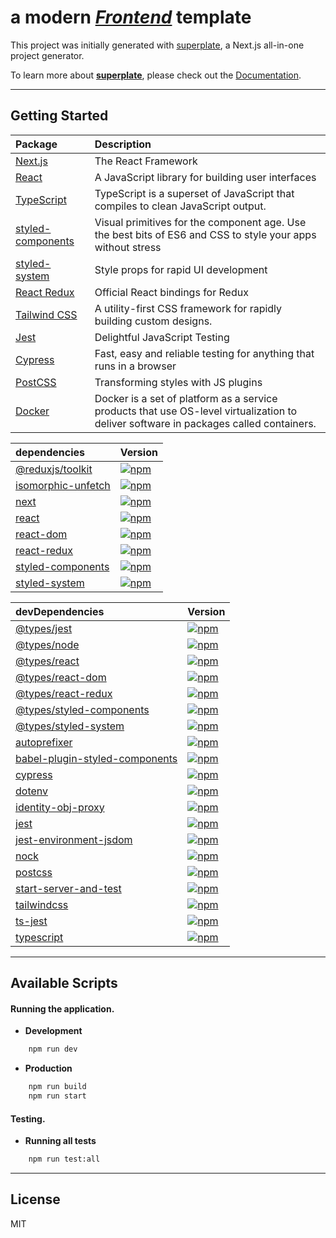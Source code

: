 # a modern <u>*Frontend*</u> template

This project was initially generated with [superplate](https://github.com/pankod/superplate), a Next.js all-in-one project generator.

To learn more about **[superplate](https://github.com/pankod/superplate)**, please check out the [Documentation](https://github.com/pankod/superplate).

---
## Getting Started

| Package | Description |
|:--------|:------------|
| [Next.js](https://www.npmjs.com/package/next) | The React Framework |
| [React](https://www.npmjs.com/package/react) | A JavaScript library for building user interfaces |
| [TypeScript](https://www.npmjs.com/package/typescript) | TypeScript is a superset of JavaScript that compiles to clean JavaScript output. |
| [styled-components](https://www.npmjs.com/package/styled-components) | Visual primitives for the component age. Use the best bits of ES6 and CSS to style your apps without stress |
| [styled-system](https://www.npmjs.com/package/styled-system) | Style props for rapid UI development |
| [React Redux](https://www.npmjs.com/package/react-redux) | Official React bindings for Redux |
| [Tailwind CSS](https://www.npmjs.com/package/tailwindcss) | A utility-first CSS framework for rapidly building custom designs. |
| [Jest](https://www.npmjs.com/package/jest) | Delightful JavaScript Testing |
| [Cypress](https://www.npmjs.com/package/cypress) | Fast, easy and reliable testing for anything that runs in a browser |
| [PostCSS](https://www.npmjs.com/package/postcss) | Transforming styles with JS plugins |
| [Docker](https://www.npmjs.com/package/docker) | Docker is a set of platform as a service products that use OS-level virtualization to deliver software in packages called containers. |

<!-- DEPENDENCIES_TABLE_START -->
| dependencies | Version |
|:--------|:--------|
| [@reduxjs/toolkit](https://www.npmjs.com/package/@reduxjs/toolkit) | [![npm](https://img.shields.io/npm/v/@reduxjs/toolkit)](https://www.npmjs.com/package/@reduxjs/toolkit) |
| [isomorphic-unfetch](https://www.npmjs.com/package/isomorphic-unfetch) | [![npm](https://img.shields.io/npm/v/isomorphic-unfetch)](https://www.npmjs.com/package/isomorphic-unfetch) |
| [next](https://www.npmjs.com/package/next) | [![npm](https://img.shields.io/npm/v/next)](https://www.npmjs.com/package/next) |
| [react](https://www.npmjs.com/package/react) | [![npm](https://img.shields.io/npm/v/react)](https://www.npmjs.com/package/react) |
| [react-dom](https://www.npmjs.com/package/react-dom) | [![npm](https://img.shields.io/npm/v/react-dom)](https://www.npmjs.com/package/react-dom) |
| [react-redux](https://www.npmjs.com/package/react-redux) | [![npm](https://img.shields.io/npm/v/react-redux)](https://www.npmjs.com/package/react-redux) |
| [styled-components](https://www.npmjs.com/package/styled-components) | [![npm](https://img.shields.io/npm/v/styled-components)](https://www.npmjs.com/package/styled-components) |
| [styled-system](https://www.npmjs.com/package/styled-system) | [![npm](https://img.shields.io/npm/v/styled-system)](https://www.npmjs.com/package/styled-system) |
<!-- DEPENDENCIES_TABLE_END -->

<!-- DEVDEPENDENCIES_TABLE_START -->
| devDependencies | Version |
|:--------|:--------|
| [@types/jest](https://www.npmjs.com/package/@types/jest) | [![npm](https://img.shields.io/npm/v/@types/jest)](https://www.npmjs.com/package/@types/jest) |
| [@types/node](https://www.npmjs.com/package/@types/node) | [![npm](https://img.shields.io/npm/v/@types/node)](https://www.npmjs.com/package/@types/node) |
| [@types/react](https://www.npmjs.com/package/@types/react) | [![npm](https://img.shields.io/npm/v/@types/react)](https://www.npmjs.com/package/@types/react) |
| [@types/react-dom](https://www.npmjs.com/package/@types/react-dom) | [![npm](https://img.shields.io/npm/v/@types/react-dom)](https://www.npmjs.com/package/@types/react-dom) |
| [@types/react-redux](https://www.npmjs.com/package/@types/react-redux) | [![npm](https://img.shields.io/npm/v/@types/react-redux)](https://www.npmjs.com/package/@types/react-redux) |
| [@types/styled-components](https://www.npmjs.com/package/@types/styled-components) | [![npm](https://img.shields.io/npm/v/@types/styled-components)](https://www.npmjs.com/package/@types/styled-components) |
| [@types/styled-system](https://www.npmjs.com/package/@types/styled-system) | [![npm](https://img.shields.io/npm/v/@types/styled-system)](https://www.npmjs.com/package/@types/styled-system) |
| [autoprefixer](https://www.npmjs.com/package/autoprefixer) | [![npm](https://img.shields.io/npm/v/autoprefixer)](https://www.npmjs.com/package/autoprefixer) |
| [babel-plugin-styled-components](https://www.npmjs.com/package/babel-plugin-styled-components) | [![npm](https://img.shields.io/npm/v/babel-plugin-styled-components)](https://www.npmjs.com/package/babel-plugin-styled-components) |
| [cypress](https://www.npmjs.com/package/cypress) | [![npm](https://img.shields.io/npm/v/cypress)](https://www.npmjs.com/package/cypress) |
| [dotenv](https://www.npmjs.com/package/dotenv) | [![npm](https://img.shields.io/npm/v/dotenv)](https://www.npmjs.com/package/dotenv) |
| [identity-obj-proxy](https://www.npmjs.com/package/identity-obj-proxy) | [![npm](https://img.shields.io/npm/v/identity-obj-proxy)](https://www.npmjs.com/package/identity-obj-proxy) |
| [jest](https://www.npmjs.com/package/jest) | [![npm](https://img.shields.io/npm/v/jest)](https://www.npmjs.com/package/jest) |
| [jest-environment-jsdom](https://www.npmjs.com/package/jest-environment-jsdom) | [![npm](https://img.shields.io/npm/v/jest-environment-jsdom)](https://www.npmjs.com/package/jest-environment-jsdom) |
| [nock](https://www.npmjs.com/package/nock) | [![npm](https://img.shields.io/npm/v/nock)](https://www.npmjs.com/package/nock) |
| [postcss](https://www.npmjs.com/package/postcss) | [![npm](https://img.shields.io/npm/v/postcss)](https://www.npmjs.com/package/postcss) |
| [start-server-and-test](https://www.npmjs.com/package/start-server-and-test) | [![npm](https://img.shields.io/npm/v/start-server-and-test)](https://www.npmjs.com/package/start-server-and-test) |
| [tailwindcss](https://www.npmjs.com/package/tailwindcss) | [![npm](https://img.shields.io/npm/v/tailwindcss)](https://www.npmjs.com/package/tailwindcss) |
| [ts-jest](https://www.npmjs.com/package/ts-jest) | [![npm](https://img.shields.io/npm/v/ts-jest)](https://www.npmjs.com/package/ts-jest) |
| [typescript](https://www.npmjs.com/package/typescript) | [![npm](https://img.shields.io/npm/v/typescript)](https://www.npmjs.com/package/typescript) |
<!-- DEVDEPENDENCIES_TABLE_END -->

---
## Available Scripts

#### Running the application.

* **Development**
```bash
    npm run dev
```
* **Production**
```bash
    npm run build
    npm run start
```

#### Testing.
* **Running all tests**

```bash
    npm run test:all

```
---
## License

MIT
